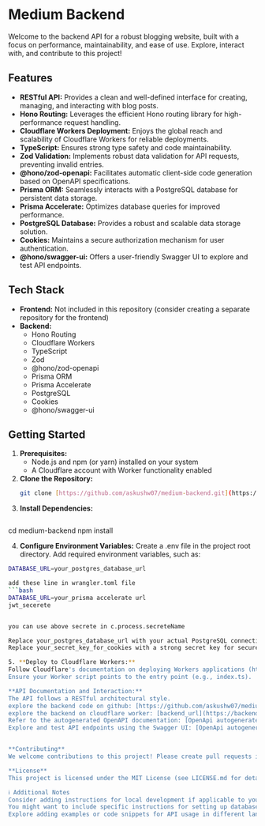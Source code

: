 # Medium Backend

Welcome to the backend API for a robust blogging website, built with a focus on performance, maintainability, and ease of use. Explore, interact with, and contribute to this project!

## Features

- **RESTful API:** Provides a clean and well-defined interface for creating, managing, and interacting with blog posts.
- **Hono Routing:** Leverages the efficient Hono routing library for high-performance request handling.
- **Cloudflare Workers Deployment:** Enjoys the global reach and scalability of Cloudflare Workers for reliable deployments.
- **TypeScript:** Ensures strong type safety and code maintainability.
- **Zod Validation:** Implements robust data validation for API requests, preventing invalid entries.
- **@hono/zod-openapi:** Facilitates automatic client-side code generation based on OpenAPI specifications.
- **Prisma ORM:** Seamlessly interacts with a PostgreSQL database for persistent data storage.
- **Prisma Accelerate:** Optimizes database queries for improved performance.
- **PostgreSQL Database:** Provides a robust and scalable data storage solution.
- **Cookies:** Maintains a secure authorization mechanism for user authentication.
- **@hono/swagger-ui:** Offers a user-friendly Swagger UI to explore and test API endpoints.

## Tech Stack

- **Frontend:** Not included in this repository (consider creating a separate repository for the frontend)
- **Backend:**
  - Hono Routing
  - Cloudflare Workers
  - TypeScript
  - Zod
  - @hono/zod-openapi
  - Prisma ORM
  - Prisma Accelerate
  - PostgreSQL
  - Cookies
  - @hono/swagger-ui

## Getting Started

1. **Prerequisites:**
    * Node.js and npm (or yarn) installed on your system
    * A Cloudflare account with Worker functionality enabled
2. **Clone the Repository:**
   ```bash
   git clone [https://github.com/askushw07/medium-backend.git](https://github.com/askushw07/medium-backend.git)

3. **Install Dependencies:**
   ```bash
  cd medium-backend
  npm install

4. **Configure Environment Variables:**
Create a .env file in the project root directory.
Add required environment variables, such as:
```bash
DATABASE_URL=your_postgres_database_url

add these line in wrangler.toml file
```bash
DATABASE_URL=your_prisma accelerate url
jwt_secerete


you can use above secrete in c.process.secreteName

Replace your_postgres_database_url with your actual PostgreSQL connection string.
Replace your_secret_key_for_cookies with a strong secret key for secure cookie signing.

5. **Deploy to Cloudflare Workers:**
Follow Cloudflare's documentation on deploying Workers applications (https://developers.cloudflare.com/workers/api/).
Ensure your Worker script points to the entry point (e.g., index.ts).

**API Documentation and Interaction:**
The API follows a RESTful architectural style.
explore the backend code on github: [https://github.com/askushw07/medium-backend.git](https://github.com/askushw07/medium-backend.git)
explore the backend on cloudflare worker: [backend_url](https://backend.hawdaex.workers.dev/)
Refer to the autogenerated OpenAPI documentation: [OpenApi autogenerated clients](https://backend.hawdaex.workers.dev/doc)
Explore and test API endpoints using the Swagger UI: [OpenApi autogenerated api endpoints](https://backend.hawdaex.workers.dev/ui)


**Contributing**
We welcome contributions to this project! Please create pull requests if you have improvements or additional features.

**License**
This project is licensed under the MIT License (see LICENSE.md for details).

ℹ️ Additional Notes
Consider adding instructions for local development if applicable to your project setup.
You might want to include specific instructions for setting up database credentials (e.g., using command-line flags or environment variables).
Explore adding examples or code snippets for API usage in different languages.
   
